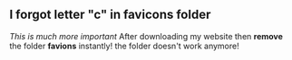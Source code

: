 ## I forgot letter "c" in favicons folder

*This is much more important*
After downloading my website then **remove** the folder **favions** instantly!
the folder doesn't work anymore!
